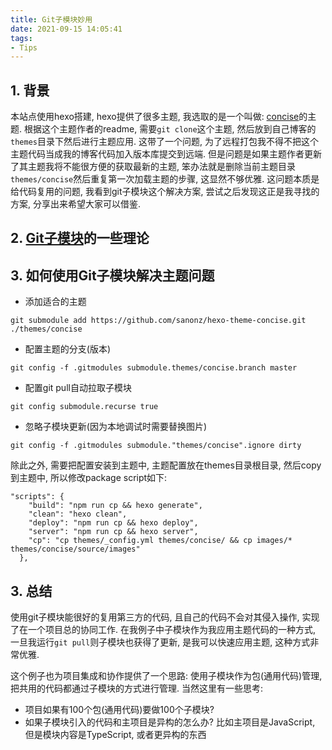```yaml
---
title: Git子模块妙用
date: 2021-09-15 14:05:41
tags:
- Tips
---
```


## 1. 背景

本站点使用hexo搭建, hexo提供了很多主题, 我选取的是一个叫做: [concise](https://github.com/sanonz/hexo-theme-concise)的主题. 根据这个主题作者的readme, 需要`git clone`这个主题, 然后放到自己博客的`themes`目录下然后进行主题应用. 这带了一个问题, 为了远程打包我不得不把这个主题代码当成我的博客代码加入版本库提交到远端. 但是问题是如果主题作者更新了其主题我将不能很方便的获取最新的主题, 笨办法就是删除当前主题目录`themes/concise`然后重复第一次加载主题的步骤, 这显然不够优雅. 这问题本质是给代码复用的问题, 我看到git子模块这个解决方案, 尝试之后发现这正是我寻找的方案, 分享出来希望大家可以借鉴.

## 2. [Git子模块](https://git-scm.com/book/zh/v2/Git-%E5%B7%A5%E5%85%B7-%E5%AD%90%E6%A8%A1%E5%9D%97)的一些理论

## 3. 如何使用Git子模块解决主题问题

- 添加适合的主题
```
git submodule add https://github.com/sanonz/hexo-theme-concise.git ./themes/concise
```

- 配置主题的分支(版本)
```
git config -f .gitmodules submodule.themes/concise.branch master
```

- 配置git pull自动拉取子模块
```
git config submodule.recurse true
```

- 忽略子模块更新(因为本地调试时需要替换图片)
```
git config -f .gitmodules submodule."themes/concise".ignore dirty 
```

除此之外, 需要把配置安装到主题中, 主题配置放在themes目录根目录, 然后copy到主题中, 所以修改package script如下:
```
"scripts": {
    "build": "npm run cp && hexo generate",
    "clean": "hexo clean",
    "deploy": "npm run cp && hexo deploy",
    "server": "npm run cp && hexo server",
    "cp": "cp themes/_config.yml themes/concise/ && cp images/* themes/concise/source/images"
  },
```

## 3. 总结

使用git子模块能很好的复用第三方的代码, 且自己的代码不会对其侵入操作, 实现了在一个项目总的协同工作. 在我例子中子模块作为我应用主题代码的一种方式, 一旦我运行`git pull`则子模块也获得了更新, 是我可以快速应用主题, 这种方式非常优雅.

这个例子也为项目集成和协作提供了一个思路: 使用子模块作为包(通用代码)管理, 把共用的代码都通过子模块的方式进行管理. 当然这里有一些思考:
- 项目如果有100个包(通用代码)要做100个子模块?
- 如果子模块引入的代码和主项目是异构的怎么办? 比如主项目是JavaScript, 但是模块内容是TypeScript, 或者更异构的东西